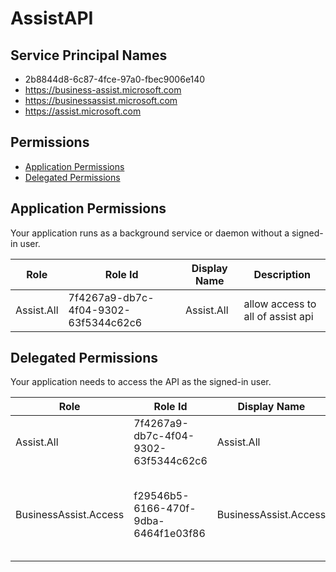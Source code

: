 # AssistAPI
## Service Principal Names
- 2b8844d8-6c87-4fce-97a0-fbec9006e140
- https://business-assist.microsoft.com
- https://businessassist.microsoft.com
- https://assist.microsoft.com

 ## Permissions
- [Application Permissions](#application-permissions)
- [Delegated Permissions](#delegated-permissions)

## Application Permissions
Your application runs as a background service or daemon without a signed-in user.

| Role | Role Id | Display Name | Description |
|---|---|---|---|
| Assist.All | 7f4267a9-db7c-4f04-9302-63f5344c62c6 | Assist.All | allow access to all of assist api |

## Delegated Permissions
Your application needs to access the API as the signed-in user. 

| Role | Role Id | Display Name | Description |
|---|---|---|---|
| Assist.All | 7f4267a9-db7c-4f04-9302-63f5344c62c6 | Assist.All | allow access to all of assist api |
| BusinessAssist.Access | f29546b5-6166-470f-9dba-6464f1e03f86 | BusinessAssist.Access | Allow the user to access Microsoft 365 business assist APIs |

